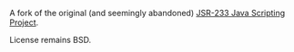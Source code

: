 A fork of the original (and seemingly abandoned) [JSR-233 Java Scripting Project][1].

[1]: http://java.net/projects/scripting

License remains BSD.
